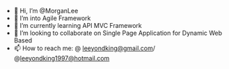 - 👋 Hi, I’m @MorganLee
- 👀 I’m into Agile Framework
- 🌱 I’m currently learning API MVC Framework
- 💞️ I’m looking to collaborate on Single Page Application for Dynamic Web Based
- 📫 How to reach me: @ leeyondking@gmail.com/ @leeyondking1997@hotmail.com

<!---
mlyk1234/mlyk1234 is a ✨ special ✨ repository because its `README.md` (this file) appears on your GitHub profile.
You can click the Preview link to take a look at your changes.
--->
